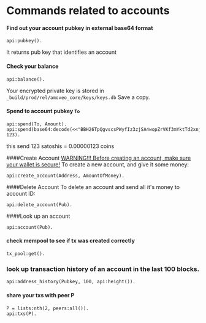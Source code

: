Commands related to accounts
=========

#### Find out your account pubkey in external base64 format
```
api:pubkey().
```
It returns pub key that identifies an account

#### Check your balance
```
api:balance().
```

Your encrypted private key is stored in
`_build/prod/rel/amoveo_core/keys/keys.db`
Save a copy.

#### Spend to account pubkey `To`
```
api:spend(To, Amount).
api:spend(base64:decode(<<"BBH26TpQgvscsPWyfIz3zjSA4wopZrVKf3mYktTd2xnjOYi/MW5AXODhK4ZZnud2DeRFkyVlq9q5zESFqbWJCE8=">>), 123).
```
this send 123 satoshis = 0.00000123 coins


####Create Account
[WARNING!!! Before creating an account, make sure your wallet is secure!](keys.md)
To create a new account, and give it some money:
```
api:create_account(Address, AmountOfMoney).
```

####Delete Account
To delete an account and send all it's money to account ID:
```
api:delete_account(Pub).
```

####Look up an account
```
api:account(Pub).
```

#### check mempool to see if tx was created correctly
```
tx_pool:get().
```

### look up transaction history of an account in the last 100 blocks.
```
api:address_history(Pubkey, 100, api:height()).
```

#### share your txs with peer P
```
P = lists:nth(2, peers:all()).
api:txs(P).
```